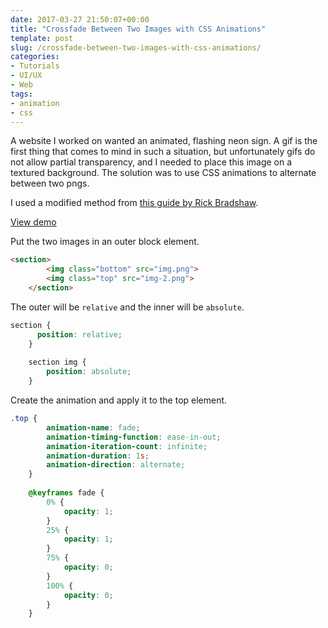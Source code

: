 ```yaml
---
date: 2017-03-27 21:50:07+00:00
title: "Crossfade Between Two Images with CSS Animations"
template: post
slug: /crossfade-between-two-images-with-css-animations/
categories:
- Tutorials
- UI/UX
- Web
tags:
- animation
- css
---
```



A website I worked on wanted an animated, flashing neon sign. A gif is the first thing that comes to mind in such a situation, but unfortunately gifs do not allow partial transparency, and I needed to place this image on a textured background. The solution was to use CSS animations to alternate between two pngs. 

I used a modified method from [this guide by Rick Bradshaw](http://css3.bradshawenterprises.com/cfimg/).

[View demo](http://codepen.io/taniarascia/pen/jBvKVL)

Put the two images in an outer block element.


    
```html
<section>
    	<img class="bottom" src="img.png">
    	<img class="top" src="img-2.png">
    </section>
```




The outer will be `relative` and the inner will be `absolute`.


    
```css
section {
      position: relative;
    }
    
    section img {
    	position: absolute;
    }
```




Create the animation and apply it to the top element.


    
```css
.top {
    	animation-name: fade;
    	animation-timing-function: ease-in-out;
    	animation-iteration-count: infinite;
    	animation-duration: 1s;
    	animation-direction: alternate;
    }
    
    @keyframes fade {
    	0% {
    		opacity: 1;
    	}
    	25% {
    		opacity: 1;
    	}
    	75% {
    		opacity: 0;
    	}
    	100% {
    		opacity: 0;
    	}
    }
```


		
